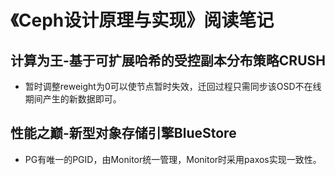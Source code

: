 # 《Ceph设计原理与实现》阅读笔记

## 计算为王-基于可扩展哈希的受控副本分布策略CRUSH

* 暂时调整reweight为0可以使节点暂时失效，迁回过程只需同步该OSD不在线期间产生的新数据即可。

## 性能之巅-新型对象存储引擎BlueStore

* PG有唯一的PGID，由Monitor统一管理，Monitor时采用paxos实现一致性。

